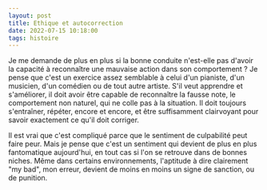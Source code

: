 ```yaml
---
layout: post
title: Ethique et autocorrection
date: 2022-07-15 10:18:00
tags: histoire
---
```


Je me demande de plus en plus si la bonne conduite n'est-elle pas d'avoir la capacité à reconnaître une mauvaise action dans son comportement ? Je pense que c'est un exercice assez semblable à celui d'un pianiste, d'un musicien, d'un comédien ou de tout autre artiste. S'il veut apprendre et s'améliorer, il doit avoir être capable de reconnaître la fausse note, le comportement non naturel, qui ne colle pas à la situation. Il doit toujours s'entraîner, répéter, encore et encore, et être suffisamment clairvoyant pour savoir exactement ce qu'il doit corriger.

Il est vrai que c'est compliqué parce que le sentiment de culpabilité peut faire peur. Mais je pense que c'est un sentiment qui devient de plus en plus fantomatique aujourd'hui, en tout cas si l'on se retrouve dans de bonnes niches. Même dans certains environnements, l'aptitude à dire clairement "my bad", mon erreur, devient de moins en moins un signe de sanction, ou de punition.